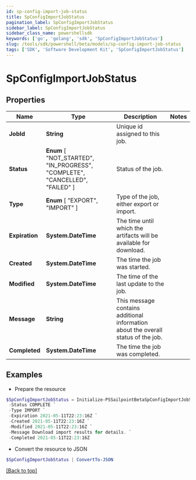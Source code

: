 ```yaml
---
id: sp-config-import-job-status
title: SpConfigImportJobStatus
pagination_label: SpConfigImportJobStatus
sidebar_label: SpConfigImportJobStatus
sidebar_class_name: powershellsdk
keywords: ['go', 'golang', 'sdk', 'SpConfigImportJobStatus'] 
slug: /tools/sdk/powershell/beta/models/sp-config-import-job-status
tags: ['SDK', 'Software Development Kit', 'SpConfigImportJobStatus']
---
```



# SpConfigImportJobStatus

## Properties

Name | Type | Description | Notes
------------ | ------------- | ------------- | -------------
**JobId** |  **String** | Unique id assigned to this job. | 
**Status** |   **Enum** [  "NOT_STARTED",    "IN_PROGRESS",    "COMPLETE",    "CANCELLED",    "FAILED" ] | Status of the job. | 
**Type** |   **Enum** [  "EXPORT",    "IMPORT" ] | Type of the job, either export or import. | 
**Expiration** |  **System.DateTime** | The time until which the artifacts will be available for download. | 
**Created** |  **System.DateTime** | The time the job was started. | 
**Modified** |  **System.DateTime** | The time of the last update to the job. | 
**Message** |  **String** | This message contains additional information about the overall status of the job. | 
**Completed** |  **System.DateTime** | The time the job was completed. | 

## Examples

- Prepare the resource
```powershell
$SpConfigImportJobStatus = Initialize-PSSailpointBetaSpConfigImportJobStatus  -JobId 3469b87d-48ca-439a-868f-2160001da8c1 `
 -Status COMPLETE `
 -Type IMPORT `
 -Expiration 2021-05-11T22:23:16Z `
 -Created 2021-05-11T22:23:16Z `
 -Modified 2021-05-11T22:23:16Z `
 -Message Download import results for details. `
 -Completed 2021-05-11T22:23:16Z
```

- Convert the resource to JSON
```powershell
$SpConfigImportJobStatus | ConvertTo-JSON
```


[[Back to top]](#) 

